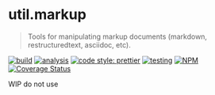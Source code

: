 # util.markup

> Tools for manipulating markup documents (markdown, restructuredtext, asciidoc, etc).

[![build](https://circleci.com/gh/jmquigley/util.markup/tree/master.svg?style=shield)](https://circleci.com/gh/jmquigley/util.markup/tree/master)
[![analysis](https://img.shields.io/badge/analysis-tslint-9cf.svg)](https://palantir.github.io/tslint/)
[![code style: prettier](https://img.shields.io/badge/code_style-prettier-ff69b4.svg?style=flat-square)](https://github.com/prettier/prettier)
[![testing](https://img.shields.io/badge/testing-jest-blue.svg)](https://facebook.github.io/jest/)
[![NPM](https://img.shields.io/npm/v/util.markup.svg)](https://www.npmjs.com/package/util.markup)
[![Coverage Status](https://coveralls.io/repos/github/jmquigley/util.markup/badge.svg?branch=master)](https://coveralls.io/github/jmquigley/util.markup?branch=master)


WIP do not use
